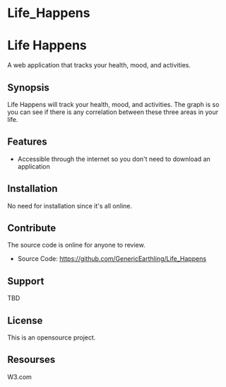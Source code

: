 # Life_Happens

Life Happens
============
A web application that tracks your health, mood, and activities.


Synopsis
--------
Life Happens will track your health, mood, and activities. The graph is so you can see if there is any correlation between these three areas in your life. 


Features
--------
- Accessible through the internet so you don't need to download an application


Installation
------------
No need for installation since it's all online.


Contribute
----------
The source code is online for anyone to review. 
- Source Code: https://github.com/GenericEarthling/Life_Happens


Support
-------
TBD


License
-------
This is an opensource project.


Resourses
---------
W3.com
